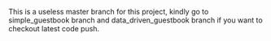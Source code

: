 This is a useless master branch for this project, kindly go to simple_guestbook branch and data_driven_guestbook branch if you want to checkout latest code push.

